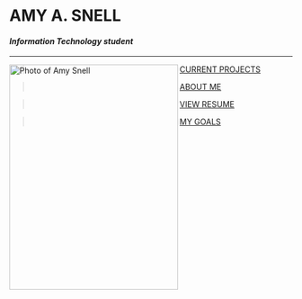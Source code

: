 <!---it1040-2000 markdown home page--->



# AMY A. SNELL

#### _Information Technology student_

---

<html><img align="left" width="300" height="400" src="https://user-images.githubusercontent.com/60243135/80452754-8861ed80-88ec-11ea-809a-ebff9864df34.jpg" alt="Photo of Amy Snell"></html>



> [CURRENT PROJECTS](projects.md)

> [ABOUT ME](aboutme.md)

> [VIEW RESUME](resume-online.md)

> [MY GOALS](goals.md)
